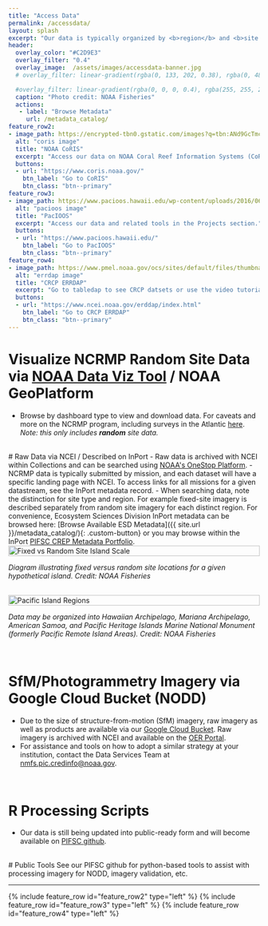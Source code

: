 ```yaml
---
title: "Access Data"
permalink: /accessdata/
layout: splash
excerpt: "Our data is typically organized by <b>region</b> and <b>site type</b>, such as random versus permanent (fixed) sites. Accordingly, raw data must be analyzed in the specified manner for each methodology.  See options for data access below."
header:
  overlay_color: "#C2D9E3"
  overlay_filter: "0.4"
  overlay_image:  /assets/images/accessdata-banner.jpg
  # overlay_filter: linear-gradient(rgba(0, 133, 202, 0.38), rgba(0, 48, 135, 0.6))

  #overlay_filter: linear-gradient(rgba(0, 0, 0, 0.4), rgba(255, 255, 255, 0.41))
  caption: "Photo credit: NOAA Fisheries"
  actions:
   - label: "Browse Metadata"
     url: /metadata_catalog/
feature_row2:
- image_path: https://encrypted-tbn0.gstatic.com/images?q=tbn:ANd9GcTmcO5tHXjtN5CEzy1KMGDeVuLNn52DYvVttw&s
  alt: "coris image"
  title: "NOAA CoRIS"
  excerpt: "Access our data on NOAA Coral Reef Information Systems (CoRIS)."
  buttons:
  - url: "https://www.coris.noaa.gov/"
    btn_label: "Go to CoRIS"
    btn_class: "btn--primary"
feature_row3:
- image_path: https://www.pacioos.hawaii.edu/wp-content/uploads/2016/06/PacIOOS-logo-stacked-small.jpg
  alt: "pacioos image"
  title: "PacIOOS"
  excerpt: "Access our data and related tools in the Projects section."
  buttons:
  - url: "https://www.pacioos.hawaii.edu/"
    btn_label: "Go to PacIOOS"
    btn_class: "btn--primary"
feature_row4:
- image_path: https://www.pmel.noaa.gov/ocs/sites/default/files/thumbnails/image/ERDDAP_Data_Access.png
  alt: "errdap image"
  title: "CRCP ERRDAP"
  excerpt: "Go to tabledap to see CRCP datsets or use the video tutorial provided."
  buttons:
  - url: "https://www.ncei.noaa.gov/erddap/index.html"
    btn_label: "Go to CRCP ERRDAP"
    btn_class: "btn--primary"
---
```



<style>
/* Custom Button Style */
/* Style the custom button */
.custom-button {
  background-color:  #90DFE3;  /* Remove background */
  color: rgb(255, 255, 255);                 /* Inherit the text color */
  /*border: 2px solid #00797F;      /* Add a border */
  text-decoration: none;          /* Remove underline or other text decorations */
  padding: 10px;              /* Smaller padding for a smaller button */
  font-size: 16px;                /* Smaller font size */
  font-weight: bold;              /* Make text bold */
  border-radius: 5px;             /* Rounded corners */
  display: inline-block;          /* Ensure the button is inline with other elements */
  cursor: pointer;               /* Pointer cursor on hover */
  transition: all 0.3s ease;      /* Smooth transition for hover effect */
}

/* Optional: Hover effect for the custom button */
.custom-button:hover {
  background-color: #005E5E;      /* Light background color on hover */
  border-color:rgb(84, 86, 87);          /* Darker border color on hover */
  color:rgb(255, 255, 255);                 /* Change text color on hover */
  text-decoration: none;  
}


</style>
# Visualize NCRMP Random Site Data via  <a href ="https://ncrmp.coralreef.noaa.gov/">NOAA Data Viz Tool</a> / NOAA GeoPlatform
- Browse by dashboard type to view and download data. For caveats and more on the NCRMP program, including surveys in the Atlantic <a href = " https://noaa.hub.arcgis.com/pages/4976333fbf884f26b2fdc9ac51a20576" target = "_blank">here</a>.<br><i>Note: this only includes <b>random</b> site data.</i>

<br>
# Raw Data via NCEI / Described on InPort
- Raw data is archived with NCEI within Collections and can be searched using <a href ="https://data.noaa.gov/onestop/">NOAA's OneStop Platform</a>.
- NCRMP data is typically submitted by mission, and each dataset will have a specific landing page with NCEI. To access links for all missions for a given datastream, see the InPort metadata record.
- When searching data, note the distinction for site type and region. For example fixed-site imagery is described separately from random site imagery for each distinct region. For convenience, Ecosystem Sciences Division InPort metadata can be browsed here: [Browse Available ESD Metadata]({{ site.url }}/metadata_catalog/){: .custom-button} or you may browse within the InPort <a href = "https://www.fisheries.noaa.gov/inport/item/2712" target ="_blank">PIFSC CREP Metadata Portfolio</a>. 
<br>

<div style="display: flex; gap: 1rem; align-items: flex-start; flex-wrap: wrap;">
  <div style="flex: 1; min-width: 250px;">
<img src="{{ '/assets/images/Methods-Island-Scale-Surveys-PIFSC.png' | relative_url }}" alt="Fixed vs Random Site Island Scale" style="width: 100%;">
    <p><em>Diagram illustrating fixed versus random site locations for a given hypothetical island. Credit: NOAA Fisheries</em></p>
  </div>
  <div style="flex: 1; min-width: 250px;">
    <img src="https://www.fisheries.noaa.gov/s3//styles/media_750_x500/s3/2024-06/1138x720-Pacific-Islands-Region-map-Fisheries-PIFSC.png?itok=5oaDDT8f" alt="Pacific Island Regions" style="width: 100%;">
    <p><em>Data may be organized into Hawaiian Archipelago, Mariana Archipelago, American Samoa, and Pacific Heritage Islands Marine National Monument (formerly Pacific Remote Island Areas). Credit: NOAA Fisheries</em></p>
  </div>
</div>

<br>

# SfM/Photogrammetry Imagery via Google Cloud Bucket (NODD)
- Due to the size of structure-from-motion (SfM) imagery, raw imagery as well as products are available via our <a href= "https://console.cloud.google.com/storage/browser/nmfs_odp_pifsc/PIFSC/ESD/ARP/Photogrammetric%20Imagery" target ="_blank">Google Cloud Bucket</a>. Raw imagery is archived with NCEI and available on the <a href ="https://www.ncei.noaa.gov/access/ocean-exploration/video/" target = "_blank"> OER Portal</a>.
- For assistance and tools on how to adopt a similar strategy at your institution, contact the Data Services Team at <a href = "mailto:nmfs.pic.credinfo@noaa.gov">nmfs.pic.credinfo@noaa.gov</a>.


<br>

# R Processing Scripts
-  Our data is still being updated into public-ready form and will become available on <a href = "https://github.com/noaa-pifsc" target = "_blank">PIFSC github</a>.


<br>
# Public Tools
See our PIFSC github for python-based tools to assist with processing imagery for NODD, imagery validation, etc.
<br>

***

{% include feature_row id="feature_row2" type="left" %}
{% include feature_row id="feature_row3" type="left" %}
{% include feature_row id="feature_row4" type="left" %}